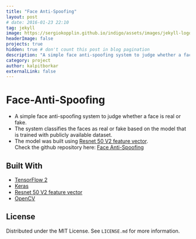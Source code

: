 ```yaml
---
title: "Face Anti-Spoofing"
layout: post
# date: 2016-01-23 22:10
tag: jekyll
image: https://sergiokopplin.github.io/indigo/assets/images/jekyll-logo-light-solid.png
headerImage: false
projects: true
hidden: true # don't count this post in blog pagination
description: "A simple face anti-spoofing system to judge whether a face is real or fake."
category: project
author: kalpitborkar
externalLink: false
---
```


# Face-Anti-Spoofing
- A simple face anti-spoofing system to judge whether a face is real or fake.<br />
- The system classifies the faces as real or fake based on the model that is trained with publicly available dataset.<br />
- The model was built using [Resnet 50 V2 feature vector](https://tfhub.dev/google/imagenet/resnet_v2_50/feature_vector/5).<br />
Check the github repository here: [Face Anti-Spoofing](https://github.com/kalpitborkar/Face-Anti-Spoofing-System)

## Built With
- [TensorFlow 2](https://www.tensorflow.org/)
- [Keras](https://www.tensorflow.org/api_docs/python/tf/keras)
- [Resnet 50 V2 feature vector](https://tfhub.dev/google/imagenet/resnet_v2_50/feature_vector/5)
- [OpenCV](https://opencv.org/)

## License
Distributed under the MIT License. See `LICENSE.md` for more information.